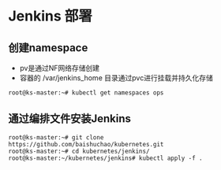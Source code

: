 # Jenkins 部署

## 创建namespace

* pv是通过NF网络存储创建
* 容器的 /var/jenkins_home 目录通过pvc进行挂载并持久化存储


```
root@ks-master:~# kubectl get namespaces ops

```

## 通过编排文件安装Jenkins

```
root@ks-master:~# git clone https://github.com/baishuchao/kubernetes.git
root@ks-master:~# cd kubernetes/jenkins/
root@ks-master:~/kubernetes/jenkins# kubectl apply -f .
```

